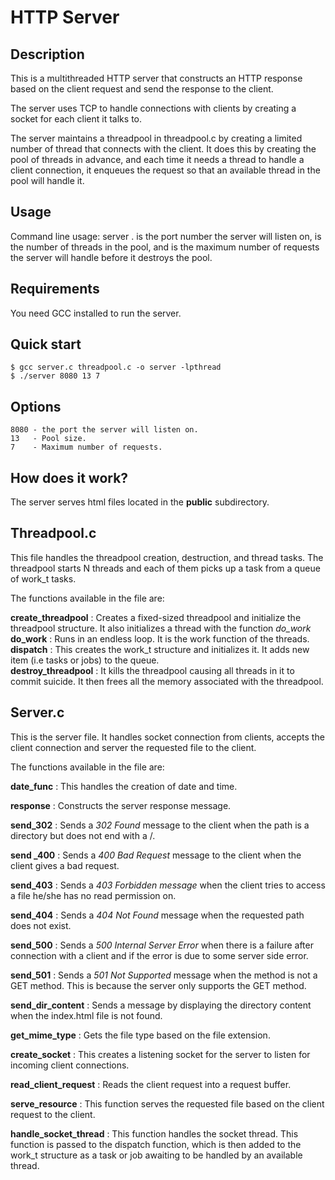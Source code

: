 # HTTP Server
 
## Description

  This is a multithreaded HTTP server that constructs an HTTP response based on the
  client request and send the response to the client.
  
  The server uses TCP to handle connections with clients by creating a socket for each
  client it talks to. 
  
  The server maintains a threadpool in threadpool.c by creating a limited number of thread 
  that connects with the client. It does this by creating the pool of threads in advance, and 
  each time it needs a thread to handle a client connection, it enqueues the request so that an 
  available thread in the pool will handle it.

## Usage

  Command line usage: server <port> <pool-size> <max-number-of-request>.
  **<Port>** is the port number the server will listen on, **<pool-size>** is the number of threads in the pool, 
  and **<max-number-of-request>** is the maximum number of requests the server will handle before it
  destroys the pool.

Requirements
------------

  You need GCC installed to run the server.

Quick start
-----------

    $ gcc server.c threadpool.c -o server -lpthread
    $ ./server 8080 13 7

## Options

	8080 - the port the server will listen on.
	13   - Pool size.
	7	 - Maximum number of requests.


## How does it work?

   The server serves html files located in the **public** subdirectory.
   
## Threadpool.c
   
   This file handles the threadpool creation, destruction, and thread tasks. The threadpool
   starts N threads and each of them picks up a task from a queue of work_t tasks.
   
   The functions available in the file are:
   
   **create_threadpool** : Creates a fixed-sized threadpool and initialize the threadpool structure. It also
   initializes a thread with the function *do_work*
   **do_work** : Runs in an endless loop. It is the work function of the threads. 
   **dispatch** : This creates the work_t structure and initializes it. It adds new item (i.e tasks or jobs) to the queue.  
   **destroy_threadpool** : It kills the threadpool causing all threads in it to commit suicide. It then frees all the
   memory associated with the threadpool. 
   
## Server.c

   This is the server file. It handles socket connection from clients, accepts the client connection and server
   the requested file to the client.
	
   The functions available in the file are:
	
   **date_func** : This handles the creation of date and time.

   **response** : Constructs the server response message.
   
   **send_302** : Sends a *302 Found* message to the client when the path is a directory but does not end with a /.
   
   **send _400** : Sends a *400 Bad Request* message to the client when the client gives a bad request.
  
   **send_403** : Sends a *403 Forbidden message* when the client tries to access a file he/she has no read permission on.
   
   **send_404** : Sends a *404 Not Found* message when the requested path does not exist.
   
   **send_500** : Sends a *500 Internal Server Error* when there is a failure after connection with a client
   and if the error is due to some server side error.
   
   **send_501** : Sends a *501 Not Supported* message when the method is not a GET method. This is because
   the server only supports the GET method.
  
   **send_dir_content** : Sends a message by displaying the directory content when the index.html file is not found. 
   
   **get_mime_type** : Gets the file type based on the file extension.
   
   **create_socket** : This creates a listening socket for the server to listen for incoming client connections.
   
   **read_client_request** : Reads the client request into a request buffer.
   
   **serve_resource** : This function serves the requested file based on the client request to the client.
   
   **handle_socket_thread** : This function handles the socket thread. This function is passed to the dispatch function, which
   is then added to the work_t structure as a task or job awaiting to be handled by an available thread.

